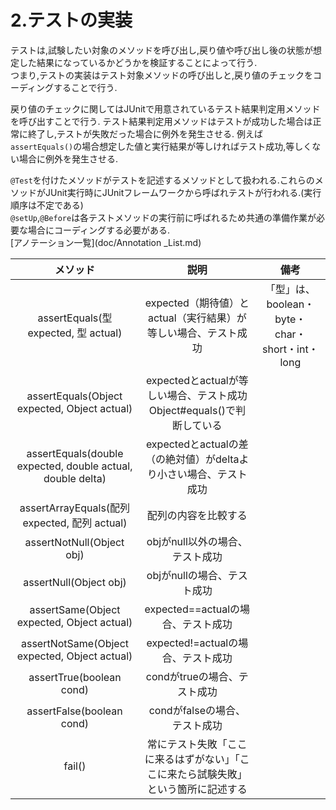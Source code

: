 # 2.テストの実装  
テストは,試験したい対象のメソッドを呼び出し,戻り値や呼び出し後の状態が想定した結果になっているかどうかを検証することによって行う.  
つまり,テストの実装はテスト対象メソッドの呼び出しと,戻り値のチェックをコーディングすることで行う.

戻り値のチェックに関してはJUnitで用意されているテスト結果判定用メソッドを呼び出すことで行う.
テスト結果判定用メソッドはテストが成功した場合は正常に終了し,テストが失敗だった場合に例外を発生させる.
例えば`assertEquals()`の場合想定した値と実行結果が等しければテスト成功,等しくない場合に例外を発生させる.  

`@Test`を付けたメソッドがテストを記述するメソッドとして扱われる.これらのメソッドがJUnit実行時にJUnitフレームワークから呼ばれテストが行われる.(実行順序は不定である)  
`@setUp`,`@Before`は各テストメソッドの実行前に呼ばれるため共通の準備作業が必要な場合にコーディングする必要がある.  
[アノテーション一覧](doc/Annotation _List.md)

|メソッド|説明|備考|
|:-----:|:--:|:-:|
|assertEquals(型 expected, 型 actual)|expected（期待値）とactual（実行結果）が等しい場合、テスト成功|「型」は、boolean・byte・char・short・int・long|
|assertEquals(Object expected, Object actual)|expectedとactualが等しい場合、テスト成功	Object#equals()で判断している||
|assertEquals(double expected, double actual, double delta)|expectedとactualの差（の絶対値）がdeltaより小さい場合、テスト成功||
|assertArrayEquals(配列 expected, 配列 actual)|配列の内容を比較する||
|assertNotNull(Object obj)|	objがnull以外の場合、テスト成功||
|assertNull(Object obj)|objがnullの場合、テスト成功||
|assertSame(Object expected, Object actual)|expected==actualの場合、テスト成功||
|assertNotSame(Object expected, Object actual)|expected!=actualの場合、テスト成功||
|assertTrue(boolean cond)|	condがtrueの場合、テスト成功||
|assertFalse(boolean cond)|condがfalseの場合、テスト成功||
|fail()|常にテスト失敗「ここに来るはずがない」「ここに来たら試験失敗」という箇所に記述する||
